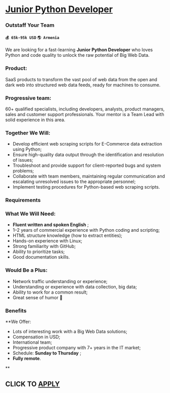 # [Junior Python Developer](https://www.remotewlb.com/apply/junior-python-developer-44997)  
### Outstaff Your Team  
#### `💰 65k-95k USD` `🌎 Armenia`  

We are looking for a fast-learning **Junior Python Developer** who loves Python and code quality to unlock the raw potential of Big Web Data.

### Product:

SaaS products to transform the vast pool of web data from the open and dark web into structured web data feeds, ready for machines to consume.

### Progressive team:

60+ qualified specialists, including developers, analysts, product managers, sales and customer support professionals. Your mentor is a Team Lead with solid experience in this area.

### Together We Will:

  * Develop efficient web scraping scripts for E-Commerce data extraction using Python;
  * Ensure high-quality data output through the identification and resolution of issues;
  * Troubleshoot and provide support for client-reported bugs and system problems;
  * Collaborate with team members, maintaining regular communication and escalating unresolved issues to the appropriate personnel;
  * Implement testing procedures for Python-based web scraping scripts.

### Requirements

### What We Will Need:

  * **Fluent written and spoken English** ;
  * 1–2 years of commercial experience with Python coding and scripting; 
  * HTML structure knowledge (how to extract entities);
  * Hands-on experience with Linux;
  * Strong familiarity with GitHub;
  * Ability to prioritize tasks; 
  * Good documentation skills. 

### Would Be a Plus:

  * Network traffic understanding or experience; 
  * Understanding or experience with data collection, big data;
  * Ability to work for a common result;
  * Great sense of humor 🙂

### Benefits

 **We Offer:

  * Lots of interesting work with a Big Web Data solutions;
  * Compensation in USD;
  * International team;
  * Progressive product company with 7+ years in the IT market;
  * Schedule: **Sunday to Thursday** ;
  * **Fully remote**.

**

  
## CLICK TO [APPLY](https://www.remotewlb.com/apply/junior-python-developer-44997)


